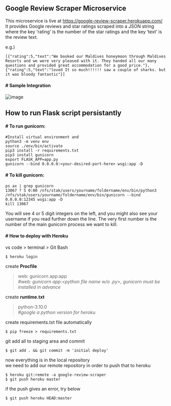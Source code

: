 ## Google Review Scraper Microservice
This microservice is live at https://google-review-scraper.herokuapp.com/ \
It provides Google reviews and star ratings scraped into a JSON string where the key ‘rating’ is the number of the star ratings and the key ‘text’ is the review text.

  e.g.)
```
[{"rating":5,"text":"We booked our Maldives honeymoon through Maldives Resorts and we were very pleased with it. They handed all our many questions and provided great accommodation for a good price."},
{"rating":5,"text":"loved It so much!!!!!! saw a couple of sharks. but it was bloody fantastic"}]
```
#### # Sample Integration
![image](https://user-images.githubusercontent.com/71689421/145152941-1bfa7eb5-fd1f-4be1-8860-1ea2ede602b7.png)

## How to run Flask script persistantly
#### # To run gunicorn:
```
#Install virtual environment and 
python3 -m venv env
source ./env/bin/activate 
pip3 install -r requirements.txt
pip3 install gunicorn
export FLASK_APP=app.py
gunicorn --bind 0.0.0.0:<your-desired-port-here> wsgi:app -D
```
#### # To kill gunicorn:
```
ps ax | grep gunicorn
13067 ? S 0:00 /nfs/stak/users/yourname/foldername/env/bin/python3 /nfs/stak/users/yourname/foldername/env/bin/gunicorn --bind 0.0.0.0:12345 wsgi:app -D
kill 13067   
```
You will see 4 or 5 digit integers on the left, and you might also see your username if you read further down the line. The very first number is the number of the main gunicorn process we want to kill. 

#### # How to deploy with Heroku
vs code > terminal > Git Bash
```
$ heroku login
```
create **Procfile** 
> web: gunicorn app:app \
> *#web: gunicorn app:<python file name w/o .py>, gunicorn must be installed in advance*

create **runtime.txt** 
> python-3.10.0 \
> *#google a python version for heroku*

create requirements.txt file automatically
```
$ pip freeze > requirements.txt 
```
git add all to staging area and commit
```
$ git add . && git commit -m 'initial deploy'
```
now everything is in the local repository \
we need to add our remote repository in order to push that to heroku
```
$ heroku git:remote -a google-review-scraper
$ git push heroku master 
```
if the push gives an error, try below
```
$ git push heroku HEAD:master
```
